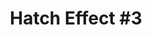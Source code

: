 ---
portfolio: hatch
title:  "Hatch Effect #3"
description: "Out later this year, the saga continues..."
imgSrc: "../images/v3/hatch/hatch-3.jpg"
layout: port-v
set: hatch
---